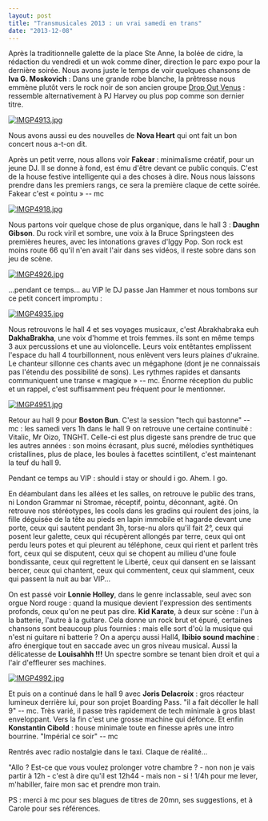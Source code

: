 ```yaml
---
layout: post
title: "Transmusicales 2013 : un vrai samedi en trans"
date: "2013-12-08"
---
```


Après la traditionnelle galette de la place Ste Anne, la bolée de cidre, la rédaction du vendredi et un wok comme dîner, direction le parc expo pour la dernière soirée. Nous avons juste le temps de voir quelques chansons de **Iva G. Moskovich** : Dans une grande robe blanche, la prêtresse nous emmène plutôt vers le rock noir de son ancien groupe [Drop Out Venus](https://soundcloud.com/dropoutvenus) : ressemble alternativement à PJ Harvey ou plus pop comme son dernier titre.

[![IMGP4913.jpg](images/11275600536_a8119edb58_z.jpg)](http://www.flickr.com/photos/31719094@N04/11275600536/ "IMGP4913.jpg by bamthomas, on Flickr")

Nous avons aussi eu des nouvelles de **Nova Heart** qui ont fait un bon concert nous a-t-on dit.

Après un petit verre, nous allons voir **Fakear** : minimalisme créatif, pour un jeune DJ. Il se donne à fond, est ému d'être devant ce public conquis. C'est de la house festive intelligente qui a des choses à dire. Nous nous laissons prendre dans les premiers rangs, ce sera la première claque de cette soirée. Fakear c'est « pointu » -- mc

[![IMGP4918.jpg](images/11275672803_238989ea91_z.jpg)](http://www.flickr.com/photos/31719094@N04/11275672803/ "IMGP4918.jpg by bamthomas, on Flickr")

Nous partons voir quelque chose de plus organique, dans le hall 3 : **Daughn Gibson**. Du rock viril et sombre, une voix à la Bruce Springsteen des premières heures, avec les intonations graves d'Iggy Pop. Son rock est moins route 66 qu'il n'en avait l'air dans ses vidéos, il reste sobre dans son jeu de scène.

[![IMGP4926.jpg](images/11275639514_290297d06d_z.jpg)](http://www.flickr.com/photos/31719094@N04/11275639514/ "IMGP4926.jpg by bamthomas, on Flickr")

...pendant ce temps... au VIP le DJ passe Jan Hammer et nous tombons sur ce petit concert impromptu :

[![IMGP4935.jpg](images/11275608966_48370c1477.jpg)](http://www.flickr.com/photos/31719094@N04/11275608966/ "IMGP4935.jpg by bamthomas, on Flickr")

Nous retrouvons le hall 4 et ses voyages musicaux, c'est Abrakhabraka euh **DakhaBrakha**, une voix d'homme et trois femmes. ils sont en même temps 3 aux percussions et une au violoncelle. Leurs voix entêtantes emplissent l'espace du hall 4 tourbillonnent, nous enlèvent vers leurs plaines d'ukraine. Le chanteur sillonne ces chants avec un mégaphone (dont je ne connaissais pas l'étendu des possibilité de sons). Les rythmes rapides et dansants communiquent une transe « magique » -- mc. Énorme réception du public et un rappel, c'est suffisamment peu fréquent pour le mentionner.

[![IMGP4951.jpg](images/11275611896_ab0d674a66.jpg)](http://www.flickr.com/photos/31719094@N04/11275611896/ "IMGP4951.jpg by bamthomas, on Flickr")

Retour au hall 9 pour **Boston Bun**. C'est la session "tech qui bastonne" -- mc : les samedi vers 1h dans le hall 9 on retrouve une certaine continuité : Vitalic, Mr Oizo, TNGHT. Celle-ci est plus digeste sans prendre de truc que les autres années : son moins écrasant, plus sucré, mélodies synthétiques cristallines, plus de place, les boules à facettes scintillent, c'est maintenant la teuf du hall 9.

Pendant ce temps au VIP : should i stay or should i go. Ahem. I go.

En déambulant dans les allées et les salles, on retrouve le public des trans, ni London Grammar ni Stromae, réceptif, pointu, déconnant, agité. On retrouve nos stéréotypes, les cools dans les gradins qui roulent des joins, la fille déguisée de la tête au pieds en lapin immobile et hagarde devant une porte, ceux qui sautent pendant 3h, torse-nu alors qu'il fait 2°, ceux qui posent leur galette, ceux qui récupèrent allongés par terre, ceux qui ont perdu leurs potes et qui pleurent au téléphone, ceux qui rient et parlent très fort, ceux qui se disputent, ceux qui se chopent au milieu d'une foule bondissante, ceux qui regrettent le Liberté, ceux qui dansent en se laissant bercer, ceux qui chantent, ceux qui commentent, ceux qui slamment, ceux qui passent la nuit au bar VIP...

On est passé voir **Lonnie Holley**, dans le genre inclassable, seul avec son orgue Nord rouge : quand la musique devient l'expression des sentiments profonds, ceux qu'on ne peut pas dire. **Kid Karate**, à deux sur scène : l'un à la batterie, l'autre à la guitare. Cela donne un rock brut et épuré, certaines chansons sont beaucoup plus fournies : mais elle sort d'où la musique qui n'est ni guitare ni batterie ? On a aperçu aussi Hall4, **Ibibio sound machine** : afro énergique tout en saccade avec un gros niveau musical. Aussi la délicatesse de **Louisahhh !!!** Un spectre sombre se tenant bien droit et qui a l'air d'effleurer ses machines.

[![IMGP4992.jpg](images/11275615336_30e4eb2447.jpg)](http://www.flickr.com/photos/31719094@N04/11275615336/ "IMGP4992.jpg by bamthomas, on Flickr")

Et puis on a continué dans le hall 9 avec **Joris Delacroix** : gros réacteur lumineux derrière lui, pour son projet Boarding Pass. "il a fait décoller le hall 9" -- mc. Très varié, il passe très rapidement de tech minimale à gros blast enveloppant. Vers la fin c'est une grosse machine qui défonce. Et enfin **Konstantin Cibold** : house minimale toute en finesse après une intro bourrine. "Impérial ce soir" -- mc

Rentrés avec radio nostalgie dans le taxi. Claque de réalité...

"Allo ? Est-ce que vous voulez prolonger votre chambre ? - non non je vais partir à 12h - c'est à dire qu'il est 12h44 - mais non - si ! 1/4h pour me lever, m'habiller, faire mon sac et prendre mon train.

PS : merci à mc pour ses blagues de titres de 20mn, ses suggestions, et à Carole pour ses références.
